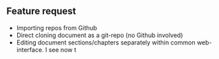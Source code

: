 ## Feature request

- Importing repos from Github
- Direct cloning document as a git-repo (no Github involved)
- Editing document sections/chapters separately within common web-interface.
  I see now t